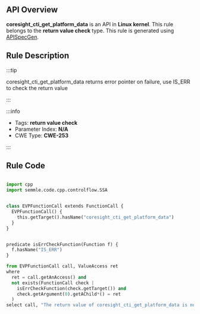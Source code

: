 ---
---


## API Overview
**coresight_cti_get_platform_data** is an API in **Linux kernel**. This rule belongs to the **return value check** type. This rule is generated using [APISpecGen](../../tools/APISpecGen).
## Rule Description

:::tip

coresight_cti_get_platform_data returns error pointer on failure, use IS_ERR to check the return value

:::

:::info

- Tags: **return value check**
- Parameter Index: **N/A**
- CWE Type: **CWE-253**

:::

## Rule Code
```python

import cpp
import semmle.code.cpp.controlflow.SSA


class EVPFunctionCall extends FunctionCall {
  EVPFunctionCall() {
    this.getTarget().hasName("coresight_cti_get_platform_data")
  }
}


predicate isErrCheckFunction(Function f) {
  f.hasName("IS_ERR") 
}

from EVPFunctionCall call, ValueAccess ret
where
  ret = call.getAnAccess() and
  not exists(FunctionCall check |
    isErrCheckFunction(check.getTarget()) and
    check.getArgument(0).getAChild*() = ret
  )
select call, "The return value of coresight_cti_get_platform_data is not checked with IS_ERR."
    
```